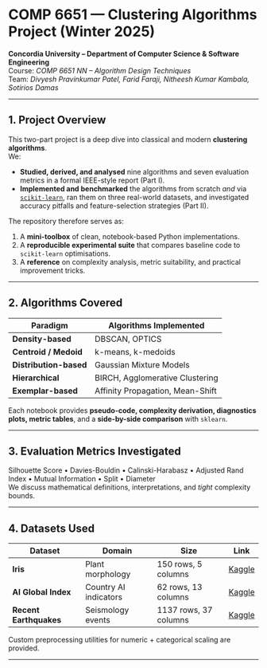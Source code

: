 # COMP 6651 — Clustering Algorithms Project (Winter 2025)

**Concordia University – Department of Computer Science & Software Engineering**  
Course: *COMP 6651 NN – Algorithm Design Techniques*  
Team: *Divyesh Pravinkumar Patel, Farid Faraji, Nitheesh Kumar Kambala, Sotirios Damas*  

---

## 1. Project Overview
This two-part project is a deep dive into classical and modern **clustering algorithms**.  
We:

* **Studied, derived, and analysed** nine algorithms and seven evaluation metrics in a formal IEEE-style report (Part I).  
* **Implemented and benchmarked** the algorithms from scratch *and* via [`scikit-learn`](https://scikit-learn.org/stable/index.html#), ran them on three real-world datasets, and investigated accuracy pitfalls and feature-selection strategies (Part II).  

The repository therefore serves as:

1. A **mini-toolbox** of clean, notebook-based Python implementations.
2. A **reproducible experimental suite** that compares baseline code to `scikit-learn` optimisations.
3. A **reference** on complexity analysis, metric suitability, and practical improvement tricks.


---

## 2. Algorithms Covered
| Paradigm | Algorithms Implemented |
|----------|-----------------------|
| **Density-based** | DBSCAN, OPTICS |
| **Centroid / Medoid** | k-means, k-medoids |
| **Distribution-based** | Gaussian Mixture Models  |
| **Hierarchical** | BIRCH, Agglomerative Clustering |
| **Exemplar-based** | Affinity Propagation, Mean-Shift |

Each notebook provides **pseudo-code, complexity derivation, diagnostics plots, metric tables**, and a **side-by-side comparison** with `sklearn`.

---

## 3. Evaluation Metrics Investigated
Silhouette Score • Davies-Bouldin • Calinski-Harabasz • Adjusted Rand Index • Mutual Information • Split • Diameter  
We discuss mathematical definitions, interpretations, and *tight* complexity bounds.

---

## 4. Datasets Used
| Dataset | Domain | Size | Link |
|---------|--------|------|------|
| **Iris** | Plant morphology | 150 rows, 5 columns | [Kaggle](https://www.kaggle.com/datasets/himanshunakrani/iris-dataset) |
| **AI Global Index** | Country AI indicators | 62 rows, 13 columns | [Kaggle](https://www.kaggle.com/datasets/katerynameleshenko/ai-index) |
| **Recent Earthquakes** | Seismology events | 1137 rows, 37 columns | [Kaggle](https://www.kaggle.com/datasets/shreyasur965/recent-earthquakes) |

Custom preprocessing utilities for numeric + categorical scaling are provided.

---

